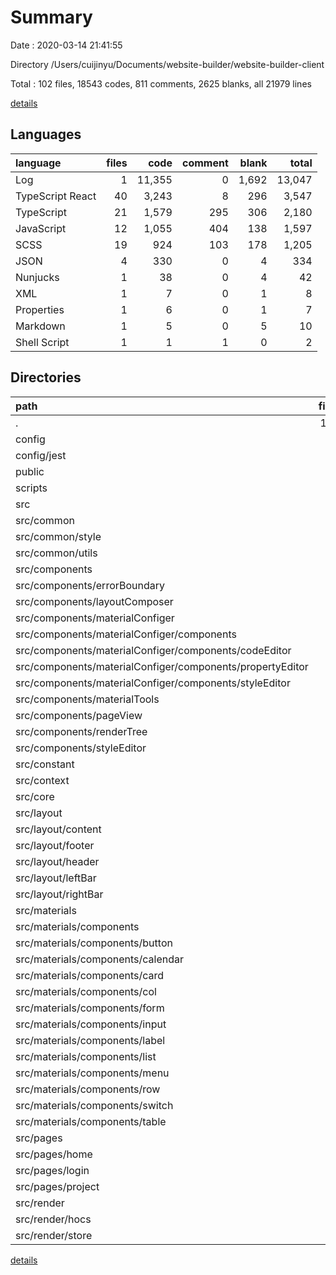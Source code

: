 # Summary

Date : 2020-03-14 21:41:55

Directory /Users/cuijinyu/Documents/website-builder/website-builder-client

Total : 102 files, 18543 codes, 811 comments, 2625 blanks, all 21979 lines

[details](details.md)

## Languages

| language         | files |   code | comment | blank |  total |
| :--------------- | ----: | -----: | ------: | ----: | -----: |
| Log              |     1 | 11,355 |       0 | 1,692 | 13,047 |
| TypeScript React |    40 |  3,243 |       8 |   296 |  3,547 |
| TypeScript       |    21 |  1,579 |     295 |   306 |  2,180 |
| JavaScript       |    12 |  1,055 |     404 |   138 |  1,597 |
| SCSS             |    19 |    924 |     103 |   178 |  1,205 |
| JSON             |     4 |    330 |       0 |     4 |    334 |
| Nunjucks         |     1 |     38 |       0 |     4 |     42 |
| XML              |     1 |      7 |       0 |     1 |      8 |
| Properties       |     1 |      6 |       0 |     1 |      7 |
| Markdown         |     1 |      5 |       0 |     5 |     10 |
| Shell Script     |     1 |      1 |       1 |     0 |      2 |

## Directories

| path                                                      | files |   code | comment | blank |  total |
| :-------------------------------------------------------- | ----: | -----: | ------: | ----: | -----: |
| .                                                         |   102 | 18,543 |     811 | 2,625 | 21,979 |
| config                                                    |     8 |    725 |     354 |    89 |  1,168 |
| config/jest                                               |     2 |     40 |       7 |     9 |     56 |
| public                                                    |     2 |     63 |       0 |     5 |     68 |
| scripts                                                   |     3 |    318 |      49 |    47 |    414 |
| src                                                       |    82 |  5,834 |     406 |   782 |  7,022 |
| src/common                                                |     5 |    604 |     118 |   120 |    842 |
| src/common/style                                          |     2 |    566 |     103 |   103 |    772 |
| src/common/utils                                          |     3 |     38 |      15 |    17 |     70 |
| src/components                                            |    18 |  2,091 |       1 |   162 |  2,254 |
| src/components/errorBoundary                              |     1 |     24 |       0 |     7 |     31 |
| src/components/layoutComposer                             |     2 |    221 |       0 |    20 |    241 |
| src/components/materialConfiger                           |     8 |  1,284 |       0 |    73 |  1,357 |
| src/components/materialConfiger/components                |     5 |  1,026 |       0 |    49 |  1,075 |
| src/components/materialConfiger/components/codeEditor     |     1 |      0 |       0 |     1 |      1 |
| src/components/materialConfiger/components/propertyEditor |     2 |    317 |       0 |    19 |    336 |
| src/components/materialConfiger/components/styleEditor    |     2 |    709 |       0 |    29 |    738 |
| src/components/materialTools                              |     2 |    196 |       1 |    22 |    219 |
| src/components/pageView                                   |     2 |    176 |       0 |    20 |    196 |
| src/components/renderTree                                 |     2 |    189 |       0 |    20 |    209 |
| src/components/styleEditor                                |     1 |      1 |       0 |     0 |      1 |
| src/constant                                              |     3 |     87 |       0 |     3 |     90 |
| src/context                                               |     1 |     31 |       0 |     6 |     37 |
| src/core                                                  |     6 |    944 |     240 |   208 |  1,392 |
| src/layout                                                |    12 |    227 |       0 |    36 |    263 |
| src/layout/content                                        |     2 |     26 |       0 |     5 |     31 |
| src/layout/footer                                         |     2 |     64 |       0 |     7 |     71 |
| src/layout/header                                         |     2 |     38 |       0 |     7 |     45 |
| src/layout/leftBar                                        |     2 |     27 |       0 |     5 |     32 |
| src/layout/rightBar                                       |     2 |     23 |       0 |     5 |     28 |
| src/materials                                             |    15 |    538 |       3 |    87 |    628 |
| src/materials/components                                  |    13 |    428 |       2 |    76 |    506 |
| src/materials/components/button                           |     1 |     22 |       0 |     5 |     27 |
| src/materials/components/calendar                         |     1 |     22 |       0 |     5 |     27 |
| src/materials/components/card                             |     1 |     20 |       0 |     4 |     24 |
| src/materials/components/col                              |     1 |     32 |       0 |     7 |     39 |
| src/materials/components/form                             |     1 |    130 |       0 |     7 |    137 |
| src/materials/components/input                            |     1 |     35 |       0 |     7 |     42 |
| src/materials/components/label                            |     1 |     21 |       0 |     5 |     26 |
| src/materials/components/list                             |     1 |      0 |       0 |     1 |      1 |
| src/materials/components/menu                             |     1 |     42 |       0 |     7 |     49 |
| src/materials/components/row                              |     1 |     23 |       0 |     6 |     29 |
| src/materials/components/switch                           |     1 |     22 |       0 |     5 |     27 |
| src/materials/components/table                            |     1 |     22 |       0 |     5 |     27 |
| src/pages                                                 |     4 |     87 |       1 |    17 |    105 |
| src/pages/home                                            |     2 |     77 |       1 |    11 |     89 |
| src/pages/login                                           |     1 |      5 |       0 |     3 |      8 |
| src/pages/project                                         |     1 |      5 |       0 |     3 |      8 |
| src/render                                                |     9 |    985 |       2 |    88 |  1,075 |
| src/render/hocs                                           |     1 |     12 |       0 |     3 |     15 |
| src/render/store                                          |     3 |    266 |       0 |    18 |    284 |

[details](details.md)
